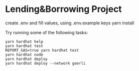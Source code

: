 # Lending&Borrowing Project

create .env and fill values, using .env.example keys
yarn install

Try running some of the following tasks:

```shell
yarn hardhat help
yarn hardhat test
REPORT_GAS=true yarn hardhat test
yarn hardhat node
yarn hardhat deploy
yarn hardhat deploy --network goerli
```
